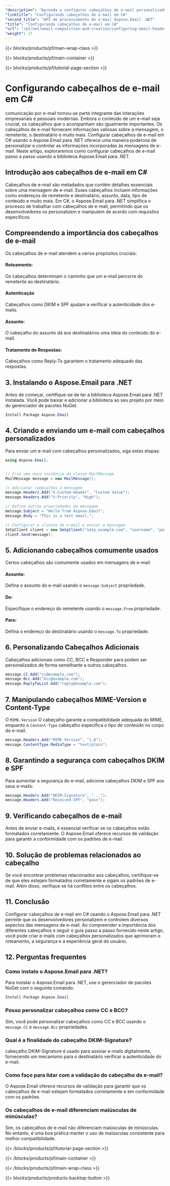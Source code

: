 ```yaml
---
"description": "Aprenda a configurar cabeçalhos de e-mail personalizados em C# usando o Aspose.Email para .NET. Guia passo a passo com código-fonte incluído. Aprimore o controle e a segurança do e-mail."
"linktitle": "Configurando cabeçalhos de e-mail em C#"
"second_title": "API de processamento de e-mail Aspose.Email .NET"
"title": "Configurando cabeçalhos de e-mail em C#"
"url": "/pt/net/email-composition-and-creation/configuring-email-headers-in-csharp/"
"weight": 17
---
```


{{< blocks/products/pf/main-wrap-class >}}

{{< blocks/products/pf/main-container >}}

{{< blocks/products/pf/tutorial-page-section >}}

# Configurando cabeçalhos de e-mail em C#


comunicação por e-mail tornou-se parte integrante das interações empresariais e pessoais modernas. Embora o conteúdo de um e-mail seja crucial, os cabeçalhos que o acompanham são igualmente importantes. Os cabeçalhos de e-mail fornecem informações valiosas sobre a mensagem, o remetente, o destinatário e muito mais. Configurar cabeçalhos de e-mail em C# usando o Aspose.Email para .NET oferece uma maneira poderosa de personalizar e controlar as informações incorporadas às mensagens de e-mail. Neste artigo, exploraremos como configurar cabeçalhos de e-mail passo a passo usando a biblioteca Aspose.Email para .NET.

## Introdução aos cabeçalhos de e-mail em C#

Cabeçalhos de e-mail são metadados que contêm detalhes essenciais sobre uma mensagem de e-mail. Esses cabeçalhos incluem informações como endereços de remetente e destinatário, assunto, data, tipo de conteúdo e muito mais. Em C#, o Aspose.Email para .NET simplifica o processo de trabalhar com cabeçalhos de e-mail, permitindo que os desenvolvedores os personalizem e manipulem de acordo com requisitos específicos.

## Compreendendo a importância dos cabeçalhos de e-mail

Os cabeçalhos de e-mail atendem a vários propósitos cruciais:
#### Roteamento: 
Os cabeçalhos determinam o caminho que um e-mail percorre do remetente ao destinatário.
#### Autenticação
Cabeçalhos como DKIM e SPF ajudam a verificar a autenticidade dos e-mails.
#### Assunto: 
O cabeçalho do assunto dá aos destinatários uma ideia do conteúdo do e-mail.
#### Tratamento de Respostas: 
Cabeçalhos como Reply-To garantem o tratamento adequado das respostas.

## 3. Instalando o Aspose.Email para .NET

Antes de começar, certifique-se de ter a biblioteca Aspose.Email para .NET instalada. Você pode baixar e adicionar a biblioteca ao seu projeto por meio do gerenciador de pacotes NuGet.

```csharp
Install-Package Aspose.Email
```

## 4. Criando e enviando um e-mail com cabeçalhos personalizados

Para enviar um e-mail com cabeçalhos personalizados, siga estas etapas:

```csharp
using Aspose.Email;


// Crie uma nova instância da classe MailMessage
MailMessage message = new MailMessage();

// Adicionar cabeçalhos à mensagem
message.Headers.Add("X-Custom-Header", "Custom Value");
message.Headers.Add("X-Priority", "High");

// Defina outras propriedades da mensagem
message.Subject = "Hello from Aspose.Email";
message.Body = "This is a test email.";

// Configurar o cliente de e-mail e enviar a mensagem
SmtpClient client = new SmtpClient("smtp.example.com", "username", "password");
client.Send(message);
```

## 5. Adicionando cabeçalhos comumente usados

Certos cabeçalhos são comumente usados em mensagens de e-mail:

#### Assunto: 
Defina o assunto do e-mail usando o `message.Subject` propriedade.
#### De: 
Especifique o endereço do remetente usando o `message.From` propriedade.
#### Para: 
Defina o endereço do destinatário usando o `message.To` propriedade.

## 6. Personalizando Cabeçalhos Adicionais

Cabeçalhos adicionais como CC, BCC e Responder para podem ser personalizados de forma semelhante a outros cabeçalhos.

```csharp
message.CC.Add("cc@example.com");
message.Bcc.Add("bcc@example.com");
message.ReplyToList.Add("reply@example.com");
```

## 7. Manipulando cabeçalhos MIME-Version e Content-Type

O `MIME-Version` O cabeçalho garante a compatibilidade adequada do MIME, enquanto o `Content-Type` cabeçalho especifica o tipo de conteúdo no corpo do e-mail.

```csharp
message.Headers.Add("MIME-Version", "1.0");
message.ContentType.MediaType = "text/plain";
```

## 8. Garantindo a segurança com cabeçalhos DKIM e SPF

Para aumentar a segurança do e-mail, adicione cabeçalhos DKIM e SPF aos seus e-mails:

```csharp
message.Headers.Add("DKIM-Signature", "...");
message.Headers.Add("Received-SPF", "pass");
```

## 9. Verificando cabeçalhos de e-mail

Antes de enviar e-mails, é essencial verificar se os cabeçalhos estão formatados corretamente. O Aspose.Email oferece recursos de validação para garantir a conformidade com os padrões de e-mail.

## 10. Solução de problemas relacionados ao cabeçalho

Se você encontrar problemas relacionados aos cabeçalhos, certifique-se de que eles estejam formatados corretamente e sigam os padrões de e-mail. Além disso, verifique se há conflitos entre os cabeçalhos.

## 11. Conclusão

Configurar cabeçalhos de e-mail em C# usando o Aspose.Email para .NET permite que os desenvolvedores personalizem e controlem diversos aspectos das mensagens de e-mail. Ao compreender a importância dos diferentes cabeçalhos e seguir o guia passo a passo fornecido neste artigo, você pode criar e-mails com cabeçalhos personalizados que aprimoram o roteamento, a segurança e a experiência geral do usuário.

## 12. Perguntas frequentes

### Como instalo o Aspose.Email para .NET?

Para instalar o Aspose.Email para .NET, use o gerenciador de pacotes NuGet com o seguinte comando:
```csharp
Install-Package Aspose.Email
```

### Posso personalizar cabeçalhos como CC e BCC?

Sim, você pode personalizar cabeçalhos como CC e BCC usando o `message.CC` e `message.Bcc` propriedades.

### Qual é a finalidade do cabeçalho DKIM-Signature?

cabeçalho DKIM-Signature é usado para assinar e-mails digitalmente, fornecendo um mecanismo para o destinatário verificar a autenticidade do e-mail.

### Como faço para lidar com a validação do cabeçalho do e-mail?

O Aspose.Email oferece recursos de validação para garantir que os cabeçalhos de e-mail estejam formatados corretamente e em conformidade com os padrões.

### Os cabeçalhos de e-mail diferenciam maiúsculas de minúsculas?

Sim, os cabeçalhos de e-mail não diferenciam maiúsculas de minúsculas. No entanto, é uma boa prática manter o uso de maiúsculas consistente para melhor compatibilidade.

{{< /blocks/products/pf/tutorial-page-section >}}

{{< /blocks/products/pf/main-container >}}

{{< /blocks/products/pf/main-wrap-class >}}

{{< blocks/products/products-backtop-button >}}
